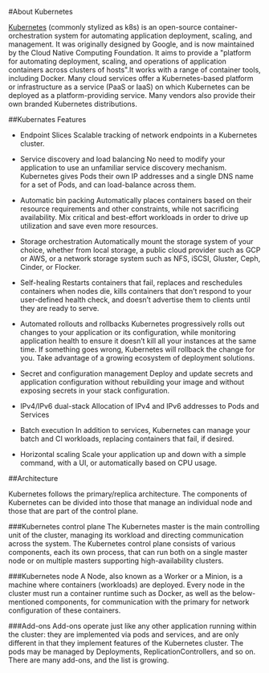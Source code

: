 #About Kubernetes

[Kubernetes](https://kubernetes.io) (commonly stylized as k8s) is an open-source container-orchestration system for automating application deployment, scaling, and management. It was originally designed by Google, and is now maintained by the Cloud Native Computing Foundation. It aims to provide a "platform for automating deployment, scaling, and operations of application containers across clusters of hosts".It works with a range of container tools, including Docker. Many cloud services offer a Kubernetes-based platform or infrastructure as a service (PaaS or IaaS) on which Kubernetes can be deployed as a platform-providing service. Many vendors also provide their own branded Kubernetes distributions.

##Kubernates Features

* Endpoint Slices
  Scalable tracking of network endpoints in a Kubernetes cluster.
  
* Service discovery and load balancing
  No need to modify your application to use an unfamiliar service discovery mechanism. Kubernetes gives Pods their own IP addresses and a single DNS name for a set of Pods, and can load-balance across them.
  
* Automatic bin packing
  Automatically places containers based on their resource requirements and other constraints, while not sacrificing availability. Mix critical and best-effort workloads in order to drive up utilization and save even more resources.
  
* Storage orchestration
  Automatically mount the storage system of your choice, whether from local storage, a public cloud provider such as GCP or AWS, or a network storage system such as NFS, iSCSI, Gluster, Ceph, Cinder, or Flocker.
  
* Self-healing
  Restarts containers that fail, replaces and reschedules containers when nodes die, kills containers that don’t respond to your user-defined health check, and doesn’t advertise them to clients until they are ready to serve.
  
* Automated rollouts and rollbacks
  Kubernetes progressively rolls out changes to your application or its configuration, while monitoring application health to ensure it doesn’t kill all your instances at the same time. If something goes wrong, Kubernetes will rollback the change for you. Take advantage of a growing ecosystem of deployment solutions.
  
* Secret and configuration management
  Deploy and update secrets and application configuration without rebuilding your image and without exposing secrets in your stack configuration.
  
* IPv4/IPv6 dual-stack
  Allocation of IPv4 and IPv6 addresses to Pods and Services

* Batch execution
  In addition to services, Kubernetes can manage your batch and CI workloads, replacing containers that fail, if desired.

* Horizontal scaling
  Scale your application up and down with a simple command, with a UI, or automatically based on CPU usage.

##Architecture
  
  Kubernetes follows the primary/replica architecture. The components of Kubernetes can be divided into those that manage an individual node and those that are part of the control plane.
  
  ###Kubernetes control plane
  The Kubernetes master is the main controlling unit of the cluster, managing its workload and directing communication across the system. The Kubernetes control plane consists of various components, each its own process, that can run both on a single master node or on multiple masters supporting high-availability clusters.
  
  ###Kubernetes node
  A Node, also known as a Worker or a Minion, is a machine where containers (workloads) are deployed. Every node in the cluster must run a container runtime such as Docker, as well as the below-mentioned components, for communication with the primary for network configuration of these containers.
  
  ###Add-ons
  Add-ons operate just like any other application running within the cluster: they are implemented via pods and services, and are only different in that they implement features of the Kubernetes cluster. The pods may be managed by Deployments, ReplicationControllers, and so on. There are many add-ons, and the list is growing.   